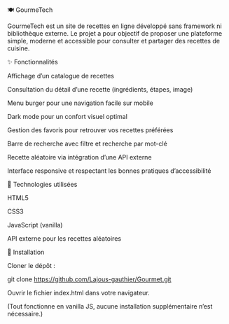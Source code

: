 🍽️ GourmeTech



GourmeTech est un site de recettes en ligne développé sans framework ni bibliothèque externe.
Le projet a pour objectif de proposer une plateforme simple, moderne et accessible pour consulter et partager des recettes de cuisine.


✨ Fonctionnalités

Affichage d’un catalogue de recettes

Consultation du détail d’une recette (ingrédients, étapes, image)

Menu burger pour une navigation facile sur mobile

Dark mode pour un confort visuel optimal

Gestion des favoris pour retrouver vos recettes préférées

Barre de recherche avec filtre et recherche par mot-clé

Recette aléatoire via intégration d’une API externe

Interface responsive et respectant les bonnes pratiques d’accessibilité

🧩 Technologies utilisées

HTML5

CSS3

JavaScript (vanilla)

API externe pour les recettes aléatoires

🚀 Installation

Cloner le dépôt :

git clone https://github.com/Lajous-gauthier/Gourmet.git


Ouvrir le fichier index.html dans votre navigateur.

(Tout fonctionne en vanilla JS, aucune installation supplémentaire n’est nécessaire.)